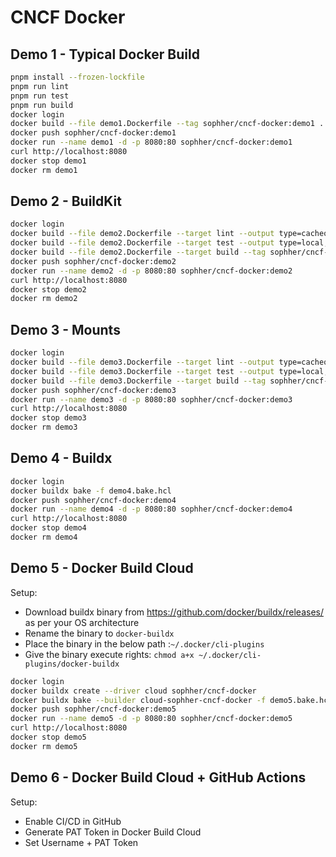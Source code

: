 # CNCF Docker

## Demo 1 - Typical Docker Build

```bash
pnpm install --frozen-lockfile
pnpm run lint
pnpm run test
pnpm run build
docker login
docker build --file demo1.Dockerfile --tag sophher/cncf-docker:demo1 .
docker push sophher/cncf-docker:demo1
docker run --name demo1 -d -p 8080:80 sophher/cncf-docker:demo1
curl http://localhost:8080
docker stop demo1
docker rm demo1
```

## Demo 2 - BuildKit

```bash
docker login
docker build --file demo2.Dockerfile --target lint --output type=cacheonly --build-arg CACHE_BUST=$(date +%s) .
docker build --file demo2.Dockerfile --target test --output type=local,dest=coverage --build-arg CACHE_BUST=$(date +%s) .
docker build --file demo2.Dockerfile --target build --tag sophher/cncf-docker:demo2 .
docker push sophher/cncf-docker:demo2
docker run --name demo2 -d -p 8080:80 sophher/cncf-docker:demo2
curl http://localhost:8080
docker stop demo2
docker rm demo2
```

## Demo 3 - Mounts

```bash
docker login
docker build --file demo3.Dockerfile --target lint --output type=cacheonly --build-arg CACHE_BUST=$(date +%s) .
docker build --file demo3.Dockerfile --target test --output type=local,dest=coverage --build-arg CACHE_BUST=$(date +%s) .
docker build --file demo3.Dockerfile --target build --tag sophher/cncf-docker:demo3 .
docker push sophher/cncf-docker:demo3
docker run --name demo3 -d -p 8080:80 sophher/cncf-docker:demo3
curl http://localhost:8080
docker stop demo3
docker rm demo3
```

## Demo 4 - Buildx

```bash
docker login
docker buildx bake -f demo4.bake.hcl
docker push sophher/cncf-docker:demo4
docker run --name demo4 -d -p 8080:80 sophher/cncf-docker:demo4
curl http://localhost:8080
docker stop demo4
docker rm demo4
```

## Demo 5 - Docker Build Cloud

Setup:
- Download buildx binary from https://github.com/docker/buildx/releases/ as per your OS architecture
- Rename the binary to `docker-buildx`
- Place the binary in the below path :`~/.docker/cli-plugins`
- Give the binary execute rights: `chmod a+x ~/.docker/cli-plugins/docker-buildx`


```bash
docker login
docker buildx create --driver cloud sophher/cncf-docker
docker buildx bake --builder cloud-sophher-cncf-docker -f demo5.bake.hcl
docker push sophher/cncf-docker:demo5
docker run --name demo5 -d -p 8080:80 sophher/cncf-docker:demo5
curl http://localhost:8080
docker stop demo5
docker rm demo5
```

## Demo 6 - Docker Build Cloud + GitHub Actions

Setup:
- Enable CI/CD in GitHub
- Generate PAT Token in Docker Build Cloud
- Set Username + PAT Token
